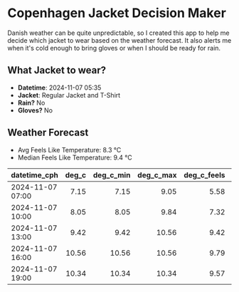 
# Copenhagen Jacket Decision Maker

Danish weather can be quite unpredictable, so I created this app to help me decide which jacket to wear based on the weather forecast. 
It also alerts me when it's cold enough to bring gloves or when I should be ready for rain.

## What Jacket to wear?

- **Datetime**: 2024-11-07 05:35
- **Jacket**: Regular Jacket and T-Shirt
- **Rain?** No
- **Gloves?** No

## Weather Forecast
- Avg Feels Like Temperature: 8.3 °C
- Median Feels Like Temperature: 9.4 °C

| datetime_cph     |   deg_c |   deg_c_min |   deg_c_max |   deg_c_feels | weather   | wind   | rain   |
|:-----------------|--------:|------------:|------------:|--------------:|:----------|:-------|:-------|
| 2024-11-07 07:00 |    7.15 |        7.15 |        9.05 |          5.58 | Clouds    | Low    | None   |
| 2024-11-07 10:00 |    8.05 |        8.05 |        9.84 |          7.32 | Clouds    | Low    | None   |
| 2024-11-07 13:00 |    9.42 |        9.42 |       10.56 |          9.42 | Clouds    | Low    | None   |
| 2024-11-07 16:00 |   10.56 |       10.56 |       10.56 |          9.79 | Clouds    | Low    | None   |
| 2024-11-07 19:00 |   10.34 |       10.34 |       10.34 |          9.57 | Clouds    | Low    | None   |
        